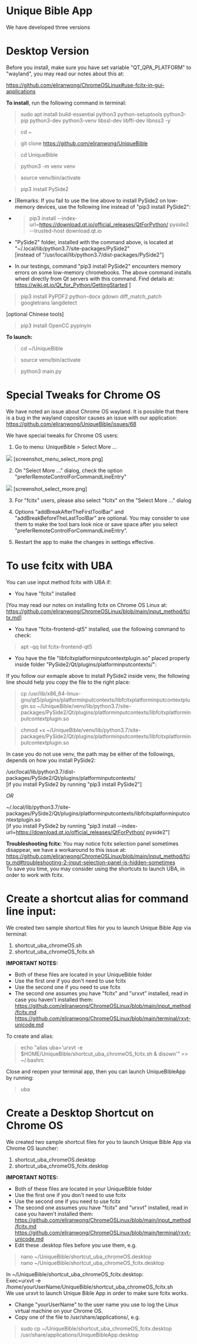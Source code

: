 # Unique Bible App

We have developed three versions

# Desktop Version

Before you install, make sure you have set variable "QT_QPA_PLATFORM" to "wayland", you may read our notes about this at:

https://github.com/eliranwong/ChromeOSLinux#use-fcitx-in-gui-applications

<b>To install</b>, run the following command in terminal:

> sudo apt install build-essential python3 python-setuptools python3-pip python3-dev python3-venv libssl-dev libffi-dev libnss3 -y

> cd ~

> git clone https://github.com/eliranwong/UniqueBible

> cd UniqueBible

> python3 -m venv venv

> source venv/bin/activate

> pip3 install PySide2

* [Remarks: If you fail to use the line above to install PySide2 on low-memory devices, use the following line instead of "pip3 install PySide2":

* > pip3 install --index-url=https://download.qt.io/official_releases/QtForPython/ pyside2 --trusted-host download.qt.io

* "PySide2" folder, installed with the command above, is located at "~/.local/lib/python3.7/site-packages/PySide2"<br>
[instead of "/usr/local/lib/python3.7/dist-packages/PySide2"]<br>
* In our testings, command "pip3 install PySide2" encounters memory errors on some low-memory chromebooks.  The above command installs wheel directly from Qt servers with this command.  Find details at: https://wiki.qt.io/Qt_for_Python/GettingStarted
]<br>

> pip3 install PyPDF2 python-docx gdown diff_match_patch googletrans langdetect

[optional Chinese tools]
> pip3 install OpenCC pypinyin

<b>To launch:</b>

> cd ~/UniqueBible

> source venv/bin/activate

> python3 main.py

# Special Tweaks for Chrome OS

We have noted an issue about Chrome OS wayland.  It is possible that there is a bug in the wayland copositor causes an issue with our application:<br>
https://github.com/eliranwong/UniqueBible/issues/68

We have special tweaks for Chrome OS users:

1) Go to menu: UniqueBible > Select More ...

<img src="screenshot_menu_select_more.png">
[screenshot_menu_select_more.png]

2) On "Select More ..." dialog, check the option "preferRemoteControlForCommandLineEntry"

<img src="screenshot_select_more.png">
[screenshot_select_more.png]

3) For "fcitx" users, please also select "fcitx" on the "Select More ..." dialog

4) Options "addBreakAfterTheFirstToolBar" and "addBreakBeforeTheLastToolBar" are optional.  You may consider to use them to make the tool bars look nice or save space after you select "preferRemoteControlForCommandLineEntry".

5) Restart the app to make the changes in settings effective.

# To use fcitx with UBA

You can use input method fcitx with UBA if:

* You have "fcitx" installed

[You may read our notes on installing fcitx on Chrome OS Linux at: https://github.com/eliranwong/ChromeOSLinux/blob/main/input_method/fcitx.md]

* You have "fcitx-frontend-qt5" installed, use the following command to check:

> apt -qq list fcitx-frontend-qt5

* You have the file "libfcitxplatforminputcontextplugin.so" placed properly inside folder "PySide2/Qt/plugins/platforminputcontexts/":

If you follow our exmaple above to install PySide2 inside venv, the following line should help you copy the file to the right place:

> cp /usr/lib/x86_64-linux-gnu/qt5/plugins/platforminputcontexts/libfcitxplatforminputcontextplugin.so ~/UniqueBible/venv/lib/python3.7/site-packages/PySide2/Qt/plugins/platforminputcontexts/libfcitxplatforminputcontextplugin.so

> chmod +x ~/UniqueBible/venv/lib/python3.7/site-packages/PySide2/Qt/plugins/platforminputcontexts/libfcitxplatforminputcontextplugin.so

In case you do not use venv, the path may be either of the followings, depends on how you install PySide2:

/usr/local/lib/python3.7/dist-packages/PySide2/Qt/plugins/platforminputcontexts/<br>
[if you install PySide2 by running "pip3 install PySide2"]

<i>OR</i>

~/.local/lib/python3.7/site-packages/PySide2/Qt/plugins/platforminputcontexts/libfcitxplatforminputcontextplugin.so<br>
[if you install PySide2 by running "pip3 install --index-url=https://download.qt.io/official_releases/QtForPython/ pyside2"]

<b>Troubleshooting fcitx:</b> You may notice fcitx selection panel sometimes disappear, we have a workaround to this issue at:
https://github.com/eliranwong/ChromeOSLinux/blob/main/input_method/fcitx.md#troubleshooting-2-input-selection-panel-is-hidden-sometimes<br>
To save you time, you may consider using the shortcuts to launch UBA, in order to work with fcitx.

# Create a shortcut alias for command line input:

We created two sample shortcut files for you to launch Unique Bible App via terminal:

1) shortcut_uba_chromeOS.sh<br>
2) shortcut_uba_chromeOS_fcitx.sh

<b>IMPORTANT NOTES:</b><br>
* Both of these files are located in your UniqueBible folder
* Use the first one if you don't need to use fcitx<br>
* Use the second one if you need to use fcitx
* The second one assumes you have "fcitx" and "urxvt" installed, read in case you haven't installed them:<br>
https://github.com/eliranwong/ChromeOSLinux/blob/main/input_method/fcitx.md<br>
https://github.com/eliranwong/ChromeOSLinux/blob/main/terminal/rxvt-unicode.md

To create and alias:

> echo "alias uba='urxvt -e $HOME/UniqueBible/shortcut_uba_chromeOS_fcitx.sh & disown'" >> ~/.bashrc

Close and reopen your terminal app, then you can launch UniqueBibleApp by running:

> uba

# Create a Desktop Shortcut on Chrome OS

We created two sample shortcut files for you to launch Unique Bible App via Chrome OS launcher:

1) shortcut_uba_chromeOS.desktop<br>
2) shortcut_uba_chromeOS_fcitx.desktop

<b>IMPORTANT NOTES:</b><br>
* Both of these files are located in your UniqueBible folder
* Use the first one if you don't need to use fcitx<br>
* Use the second one if you need to use fcitx<br>
* The second one assumes you have "fcitx" and "urxvt" installed, read in case you haven't installed them:<br>
https://github.com/eliranwong/ChromeOSLinux/blob/main/input_method/fcitx.md<br>
https://github.com/eliranwong/ChromeOSLinux/blob/main/terminal/rxvt-unicode.md<br>
* Edit these .desktop files before you use them, e.g.

> nano ~/UniqueBible/shortcut_uba_chromeOS.desktop<br>
> nano ~/UniqueBible/shortcut_uba_chromeOS_fcitx.desktop

In ~/UniqueBible/shortcut_uba_chromeOS_fcitx.desktop:<br>
Exec=urxvt -e /home/yourUserName/UniqueBible/shortcut_uba_chromeOS_fcitx.sh<br>
We use urxvt to launch Unique Bible App in order to make sure fcitx works.

* Change "yourUserName" to the user name you use to log the Linux virtual machine on your Chrome OS.<br>
* Copy one of the file to /usr/share/applications/, e.g.

> sudo cp ~/UniqueBible/shortcut_uba_chromeOS_fcitx.desktop /usr/share/applications/UniqueBibleApp.desktop
